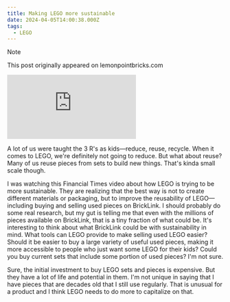 ```yaml
---
title: Making LEGO more sustainable
date: 2024-04-05T14:00:38.000Z
tags:
  - LEGO
---
```


> [!NOTE]
> This post originally appeared on lemonpointbricks.com

<iframe src="https://www.youtube-nocookie.com/embed/8Jgsi0rAnqQ" frameborder="0" allow="autoplay; encrypted-media" allowfullscreen></iframe>

A lot of us were taught the 3 R's as kids—reduce, reuse, recycle. When it comes to LEGO, we're definitely not going to reduce. But what about reuse? Many of us reuse pieces from sets to build new things. That's kinda small scale though.

I was watching this Financial Times video about how LEGO is trying to be more sustainable. They are realizing that the best way is not to create different materials or packaging, but to improve the reusability of LEGO—including buying and selling used pieces on BrickLink. I should probably do some real research, but my gut is telling me that even with the millions of pieces available on BrickLink, that is a tiny fraction of what could be. It's interesting to think about what BrickLink could be with sustainability in mind. What tools can LEGO provide to make selling used LEGO easier? Should it be easier to buy a large variety of useful used pieces, making it more accessible to people who just want some LEGO for their kids? Could you buy current sets that include some portion of used pieces? I'm not sure.

Sure, the initial investment to buy LEGO sets and pieces is expensive. But they have a lot of life and potential in them. I'm not unique in saying that I have pieces that are decades old that I still use regularly. That is unusual for a product and I think LEGO needs to do more to capitalize on that.
